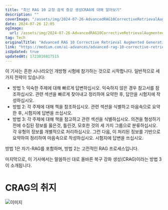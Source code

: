 ```yaml
---
title: "최신 RAG 10 교정 검색 증강 생성CRAG에 대해 알아보기"
description: ""
coverImage: "/assets/img/2024-07-26-AdvancedRAG10CorrectiveRetrievalAugmentedGenerationCRAG_0.png"
date: 2024-07-26 12:05
ogImage: 
  url: /assets/img/2024-07-26-AdvancedRAG10CorrectiveRetrievalAugmentedGenerationCRAG_0.png
tag: Tech
originalTitle: "Advanced RAG 10 Corrective Retrieval Augmented Generation CRAG"
link: "https://medium.com/ai-advances/advanced-rag-10-corrective-retrieval-augmented-generation-crag-3f5a140796f9"
isUpdated: true
updatedAt: 1723816817515
---
```




이 기사는 흔한 시나리오인 개방형 시험에 참가하는 것으로 시작합니다. 일반적으로 세 가지 전략이 있습니다:

- 방법 1: 익숙한 주제에 대해 빠르게 답변하십시오. 익숙하지 않은 경우 참고서를 참조하십시오. 관련 섹션을 빠르게 찾아내고 정리하여 요약한 후, 답안을 시험지에 작성하십시오.
- 방법 2: 각 주제에 대해 책을 참조하십시오. 관련 섹션을 식별하고 마음속으로 요약한 후, 시험지에 답변을 쓰십시오.
- 방법 3: 각 주제에 대해 책을 참고하고 관련 섹션을 식별하십시오. 의견을 형성하기 전에 수집된 정보를 옳은것, 틀린것, 모호한 것의 세 가지 그룹으로 분류하십시오. 각 유형의 정보를 개별적으로 처리하십시오. 그런 다음, 이 처리된 정보를 기반으로 요약하여 정리하여 마음속으로 작성하십시오. 시험지에 답변을 쓰십시오.

방법 1은 자기-RAG를 포함하며, 방법 2는 고전적인 RAG 프로세스입니다.

마지막으로, 이 기사에서는 말씀하신 대로 올바른 복구 강화 생성(CRAG)이라는 방법 3이 소개됩니다.

<div class="content-ad"></div>

# CRAG의 취지

![이미지](/assets/img/2024-07-26-AdvancedRAG10CorrectiveRetrievalAugmentedGenerationCRAG_0.png)